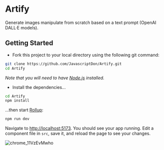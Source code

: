 # Artify
Generate images manipulate from scratch based on a text prompt (OpenAI DALL·E models).

## Getting Started

- Fork this project to your local directory using the following git command:

```bash
git clone https://github.com/JavascriptDon/Artify.git
cd Artify
```

*Note that you will need to have [Node.js](https://nodejs.org) installed.*

- Install the dependencies...

```bash
cd Artify
npm install
```

...then start [Rollup](https://rollupjs.org):

```bash
npm run dev
```

Navigate to [http://localhost:5173](http://localhost:5173). You should see your app running. Edit a component file in `src`, save it, and reload the page to see your changes.


![chrome_11VzEvMwho](https://github.com/JavascriptDon/Artify/assets/101202952/660f43ee-e72b-446a-9e18-6a4bc12cb79e)
